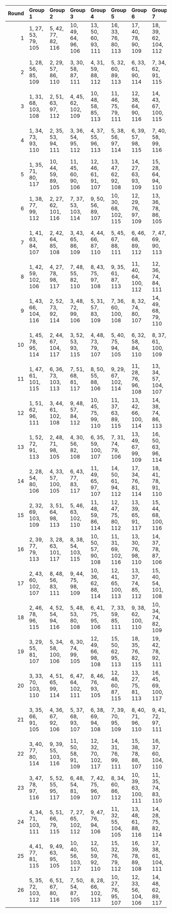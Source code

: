 |   Round | Group 1             | Group 2             | Group 3              | Group 4              | Group 5              | Group 6              | Group 7              | Group 8              | Group 9              | Group 10             | Group 11             | Group 12            | Group 13            | Group 14       | Group 15       | Group 16        | Group 17        | Group 18       | Group 19        | Group 20        | Group 21        | Group 22        | Group 23        | Group 24        | Group 25        | Group 26        |
|--------:|:--------------------|:--------------------|:---------------------|:---------------------|:---------------------|:---------------------|:---------------------|:---------------------|:---------------------|:---------------------|:---------------------|:--------------------|:--------------------|:---------------|:---------------|:----------------|:----------------|:---------------|:----------------|:----------------|:----------------|:----------------|:----------------|:----------------|:----------------|:----------------|
|       1 | 1, 27, 53, 79, 105  | 5, 42, 77, 82, 116  | 10, 49, 64, 96, 106  | 13, 50, 60, 93, 111  | 16, 33, 76, 80, 113  | 17, 40, 78, 90, 109  | 18, 39, 62, 104, 112 | 19, 52, 69, 88, 110  | 22, 44, 71, 99, 107  | 23, 29, 61, 92, 117  | 24, 43, 55, 94, 114  | 25, 36, 70, 85, 115 | 26, 46, 65, 87, 108 | 2, 30, 59, 83  | 3, 32, 56, 100 | 4, 28, 74, 97   | 6, 31, 66, 101  | 7, 38, 63, 98  | 8, 47, 67, 84   | 9, 45, 54, 91   | 11, 41, 57, 103 | 12, 51, 73, 86  | 14, 34, 72, 102 | 15, 37, 58, 81  | 20, 48, 68, 95  | 21, 35, 75, 89  |
|       2 | 1, 28, 56, 85, 109  | 2, 29, 57, 86, 110  | 3, 30, 58, 87, 111   | 4, 31, 59, 88, 112   | 5, 32, 60, 89, 113   | 6, 33, 61, 90, 114   | 7, 34, 62, 91, 115   | 8, 35, 63, 92, 116   | 9, 36, 64, 93, 117   | 18, 45, 73, 81, 105  | 19, 46, 53, 82, 106  | 20, 47, 54, 83, 107 | 21, 27, 55, 84, 108 | 10, 37, 65, 94 | 11, 38, 66, 95 | 12, 39, 67, 96  | 13, 40, 68, 97  | 14, 41, 69, 98 | 15, 42, 70, 99  | 16, 43, 71, 79  | 17, 44, 72, 80  | 22, 48, 74, 100 | 23, 49, 75, 101 | 24, 50, 76, 102 | 25, 51, 77, 103 | 26, 52, 78, 104 |
|       3 | 1, 31, 68, 103, 108 | 2, 51, 63, 97, 112  | 4, 45, 62, 102, 109  | 10, 48, 58, 85, 113  | 11, 46, 75, 79, 111  | 12, 38, 64, 90, 116  | 14, 43, 67, 100, 115 | 15, 39, 74, 87, 114  | 16, 32, 77, 93, 106  | 17, 42, 56, 101, 110 | 21, 49, 54, 86, 117  | 23, 40, 72, 82, 107 | 25, 47, 60, 96, 105 | 3, 50, 71, 83  | 5, 27, 69, 92  | 6, 44, 76, 91   | 7, 30, 78, 80   | 8, 29, 73, 104 | 9, 52, 59, 99   | 13, 41, 70, 94  | 18, 28, 53, 88  | 19, 37, 57, 95  | 20, 35, 65, 81  | 22, 34, 61, 89  | 24, 33, 66, 84  | 26, 36, 55, 98  |
|       4 | 1, 34, 73, 93, 110  | 2, 35, 53, 94, 111  | 3, 36, 54, 95, 112   | 4, 37, 55, 96, 113   | 5, 38, 56, 97, 114   | 6, 39, 57, 98, 115   | 7, 40, 58, 99, 116   | 8, 41, 59, 79, 117   | 17, 29, 68, 88, 105  | 18, 30, 69, 89, 106  | 19, 31, 70, 90, 107  | 20, 32, 71, 91, 108 | 21, 33, 72, 92, 109 | 9, 42, 60, 80  | 10, 43, 61, 81 | 11, 44, 62, 82  | 12, 45, 63, 83  | 13, 46, 64, 84 | 14, 47, 65, 85  | 15, 27, 66, 86  | 16, 28, 67, 87  | 22, 50, 78, 101 | 23, 51, 74, 102 | 24, 52, 75, 103 | 25, 48, 76, 104 | 26, 49, 77, 100 |
|       5 | 1, 35, 71, 80, 117  | 10, 44, 59, 89, 105 | 11, 45, 60, 90, 106  | 12, 46, 61, 91, 107  | 13, 47, 62, 92, 108  | 14, 27, 63, 93, 109  | 15, 28, 64, 94, 110  | 16, 29, 65, 95, 111  | 17, 30, 66, 96, 112  | 18, 31, 67, 97, 113  | 19, 32, 68, 98, 114  | 20, 33, 69, 99, 115 | 21, 34, 70, 79, 116 | 2, 36, 72, 81  | 3, 37, 73, 82  | 4, 38, 53, 83   | 5, 39, 54, 84   | 6, 40, 55, 85  | 7, 41, 56, 86   | 8, 42, 57, 87   | 9, 43, 58, 88   | 22, 51, 75, 104 | 23, 52, 76, 100 | 24, 48, 77, 101 | 25, 49, 78, 102 | 26, 50, 74, 103 |
|       6 | 1, 38, 77, 99, 112  | 2, 27, 62, 101, 116 | 7, 37, 53, 103, 114  | 9, 50, 56, 89, 107   | 10, 30, 68, 102, 115 | 12, 29, 76, 97, 109  | 13, 36, 78, 86, 105  | 14, 35, 58, 104, 108 | 15, 52, 65, 84, 106  | 17, 31, 75, 85, 117  | 23, 46, 57, 88, 113  | 24, 39, 72, 90, 110 | 25, 32, 66, 81, 111 | 3, 34, 59, 94  | 4, 43, 63, 80  | 5, 41, 71, 87   | 6, 49, 60, 92   | 8, 51, 69, 82  | 11, 33, 54, 98  | 16, 48, 64, 91  | 18, 44, 70, 96  | 19, 47, 55, 79  | 20, 28, 73, 100 | 21, 45, 74, 93  | 22, 40, 67, 95  | 26, 42, 61, 83  |
|       7 | 1, 41, 63, 84, 107  | 2, 42, 64, 85, 108  | 3, 43, 65, 86, 109   | 4, 44, 66, 87, 110   | 5, 45, 67, 88, 111   | 6, 46, 68, 89, 112   | 7, 47, 69, 90, 113   | 8, 27, 70, 91, 114   | 9, 28, 71, 92, 115   | 10, 29, 72, 93, 116  | 11, 30, 73, 94, 117  | 20, 39, 61, 82, 105 | 21, 40, 62, 83, 106 | 12, 31, 53, 95 | 13, 32, 54, 96 | 14, 33, 55, 97  | 15, 34, 56, 98  | 16, 35, 57, 99 | 17, 36, 58, 79  | 18, 37, 59, 80  | 19, 38, 60, 81  | 22, 52, 77, 102 | 23, 48, 78, 103 | 24, 49, 74, 104 | 25, 50, 75, 100 | 26, 51, 76, 101 |
|       8 | 1, 42, 59, 102, 106 | 4, 27, 78, 98, 117  | 7, 48, 55, 82, 110   | 8, 43, 75, 97, 108   | 9, 35, 61, 87, 113   | 11, 40, 64, 100, 112 | 12, 36, 74, 84, 111  | 14, 39, 53, 101, 107 | 18, 49, 72, 83, 114  | 19, 28, 65, 103, 105 | 20, 51, 60, 94, 109  | 22, 31, 58, 86, 115 | 26, 33, 73, 95, 116 | 2, 45, 66, 89  | 3, 41, 76, 88  | 5, 47, 70, 104  | 6, 52, 56, 96   | 10, 38, 67, 91 | 13, 29, 77, 90  | 15, 46, 71, 85  | 16, 34, 54, 92  | 17, 32, 62, 99  | 21, 50, 68, 80  | 23, 37, 69, 79  | 24, 30, 63, 81  | 25, 44, 57, 93  |
|       9 | 1, 43, 66, 104, 116 | 2, 52, 73, 92, 114  | 3, 48, 72, 99, 106   | 5, 31, 57, 83, 109   | 7, 36, 60, 100, 108  | 8, 32, 74, 80, 107   | 14, 49, 68, 79, 110  | 16, 51, 56, 90, 105  | 17, 50, 64, 97, 115  | 20, 37, 76, 84, 117  | 21, 44, 78, 94, 113  | 22, 27, 54, 82, 111 | 26, 29, 69, 91, 112 | 4, 39, 75, 93  | 6, 34, 63, 87  | 9, 46, 77, 86   | 10, 35, 70, 101 | 11, 42, 67, 81 | 12, 30, 71, 88  | 13, 28, 58, 95  | 15, 45, 61, 103 | 18, 38, 55, 102 | 19, 41, 62, 85  | 23, 33, 65, 96  | 24, 47, 59, 98  | 25, 40, 53, 89  |
|      10 | 1, 45, 78, 95, 114  | 2, 44, 67, 104, 117 | 3, 52, 53, 93, 115   | 4, 48, 73, 79, 107   | 5, 40, 75, 94, 105   | 6, 32, 58, 84, 110   | 8, 37, 61, 100, 109  | 9, 33, 74, 81, 108   | 15, 49, 69, 80, 111  | 17, 51, 57, 91, 106  | 18, 50, 65, 98, 116  | 22, 28, 55, 83, 112 | 26, 30, 70, 92, 113 | 7, 35, 64, 88  | 10, 47, 77, 87 | 11, 36, 71, 101 | 12, 43, 68, 82  | 13, 31, 72, 89 | 14, 29, 59, 96  | 16, 46, 62, 103 | 19, 39, 56, 102 | 20, 42, 63, 86  | 21, 38, 76, 85  | 23, 34, 66, 97  | 24, 27, 60, 99  | 25, 41, 54, 90  |
|      11 | 1, 47, 61, 101, 115 | 6, 36, 73, 103, 113 | 7, 51, 68, 81, 117   | 8, 50, 55, 88, 106   | 9, 29, 67, 102, 114  | 11, 28, 76, 96, 108  | 13, 34, 57, 104, 107 | 14, 52, 64, 83, 105  | 16, 30, 75, 84, 116  | 21, 37, 77, 98, 111  | 23, 45, 56, 87, 112  | 24, 38, 71, 89, 109 | 25, 31, 65, 80, 110 | 2, 33, 58, 93  | 3, 42, 62, 79  | 4, 40, 70, 86   | 5, 49, 59, 91   | 10, 32, 53, 97 | 12, 35, 78, 85  | 15, 48, 63, 90  | 17, 43, 69, 95  | 18, 46, 54, 99  | 19, 27, 72, 100 | 20, 44, 74, 92  | 22, 39, 66, 94  | 26, 41, 60, 82  |
|      12 | 1, 51, 62, 96, 111  | 3, 44, 61, 102, 108 | 9, 48, 57, 84, 112   | 10, 45, 75, 99, 110  | 11, 37, 63, 89, 115  | 13, 42, 66, 100, 114 | 14, 38, 74, 86, 113  | 15, 31, 77, 92, 105  | 16, 41, 55, 101, 109 | 20, 49, 53, 85, 116  | 21, 30, 67, 103, 107 | 22, 33, 60, 88, 117 | 23, 39, 71, 81, 106 | 2, 50, 70, 82  | 4, 47, 68, 91  | 5, 43, 76, 90   | 6, 29, 78, 79   | 7, 28, 72, 104 | 8, 52, 58, 98   | 12, 40, 69, 93  | 17, 27, 73, 87  | 18, 36, 56, 94  | 19, 34, 64, 80  | 24, 32, 65, 83  | 25, 46, 59, 95  | 26, 35, 54, 97  |
|      13 | 1, 52, 72, 91, 113  | 2, 48, 71, 98, 105  | 4, 30, 56, 82, 108   | 6, 35, 59, 100, 107  | 7, 31, 74, 79, 106   | 13, 49, 67, 99, 109  | 16, 50, 63, 96, 114  | 19, 36, 76, 83, 116  | 20, 43, 78, 93, 112  | 21, 42, 65, 104, 115 | 22, 47, 53, 81, 110  | 24, 46, 58, 97, 117 | 26, 28, 68, 90, 111 | 3, 38, 75, 92  | 5, 33, 62, 86  | 8, 45, 77, 85   | 9, 34, 69, 101  | 10, 41, 66, 80 | 11, 29, 70, 87  | 12, 27, 57, 94  | 14, 44, 60, 103 | 15, 51, 55, 89  | 17, 37, 54, 102 | 18, 40, 61, 84  | 23, 32, 64, 95  | 25, 39, 73, 88  |
|      14 | 2, 28, 54, 80, 106  | 4, 33, 57, 100, 105 | 6, 43, 77, 83, 117   | 11, 49, 65, 97, 107  | 14, 50, 61, 94, 112  | 17, 34, 76, 81, 114  | 18, 41, 78, 91, 110  | 19, 40, 63, 104, 113 | 20, 52, 70, 89, 111  | 22, 45, 72, 79, 108  | 24, 44, 56, 95, 115  | 25, 37, 71, 86, 116 | 26, 47, 66, 88, 109 | 1, 36, 75, 90  | 3, 31, 60, 84  | 5, 29, 74, 98   | 7, 32, 67, 101  | 8, 39, 64, 99  | 9, 27, 68, 85   | 10, 46, 55, 92  | 12, 42, 58, 103 | 13, 51, 53, 87  | 15, 35, 73, 102 | 16, 38, 59, 82  | 21, 48, 69, 96  | 23, 30, 62, 93  |
|      15 | 2, 32, 69, 103, 109 | 3, 51, 64, 98, 113  | 5, 46, 63, 102, 110  | 11, 48, 59, 86, 114  | 12, 47, 75, 80, 112  | 13, 39, 65, 91, 117  | 15, 44, 68, 100, 116 | 16, 40, 74, 88, 115  | 17, 33, 77, 94, 107  | 18, 43, 57, 101, 111 | 23, 41, 73, 83, 108  | 24, 34, 67, 85, 105 | 25, 27, 61, 97, 106 | 1, 49, 55, 87  | 4, 50, 72, 84  | 6, 28, 70, 93   | 7, 45, 76, 92   | 8, 31, 78, 81  | 9, 30, 53, 104  | 10, 52, 60, 79  | 14, 42, 71, 95  | 19, 29, 54, 89  | 20, 38, 58, 96  | 21, 36, 66, 82  | 22, 35, 62, 90  | 26, 37, 56, 99  |
|      16 | 2, 39, 77, 79, 113  | 3, 28, 63, 101, 117 | 8, 38, 54, 103, 115  | 10, 50, 57, 90, 108  | 11, 31, 69, 102, 116 | 13, 30, 76, 98, 110  | 14, 37, 78, 87, 106  | 15, 36, 59, 104, 109 | 16, 52, 66, 85, 107  | 23, 47, 58, 89, 114  | 24, 40, 73, 91, 111  | 25, 33, 67, 82, 112 | 26, 43, 62, 84, 105 | 1, 46, 74, 94  | 4, 35, 60, 95  | 5, 44, 64, 81   | 6, 42, 72, 88   | 7, 49, 61, 93  | 9, 51, 70, 83   | 12, 34, 55, 99  | 17, 48, 65, 92  | 18, 32, 75, 86  | 19, 45, 71, 97  | 20, 27, 56, 80  | 21, 29, 53, 100 | 22, 41, 68, 96  |
|      17 | 2, 43, 60, 102, 107 | 8, 48, 56, 83, 111  | 9, 44, 75, 98, 109   | 10, 36, 62, 88, 114  | 12, 41, 65, 100, 113 | 13, 37, 74, 85, 112  | 15, 40, 54, 101, 108 | 19, 49, 73, 84, 115  | 20, 29, 66, 103, 106 | 21, 51, 61, 95, 110  | 22, 32, 59, 87, 116  | 23, 38, 70, 80, 105 | 26, 34, 53, 96, 117 | 1, 50, 69, 81  | 3, 46, 67, 90  | 4, 42, 76, 89   | 5, 28, 78, 99   | 6, 27, 71, 104 | 7, 52, 57, 97   | 11, 39, 68, 92  | 14, 30, 77, 91  | 16, 47, 72, 86  | 17, 35, 55, 93  | 18, 33, 63, 79  | 24, 31, 64, 82  | 25, 45, 58, 94  |
|      18 | 2, 46, 78, 96, 115  | 4, 52, 54, 94, 116  | 5, 48, 53, 80, 108   | 6, 41, 75, 95, 106   | 7, 33, 59, 85, 111   | 9, 38, 62, 100, 110  | 10, 34, 74, 82, 109  | 12, 37, 72, 101, 105 | 16, 49, 70, 81, 112  | 18, 51, 58, 92, 107  | 19, 50, 66, 99, 117  | 22, 29, 56, 84, 113 | 26, 31, 71, 93, 114 | 1, 39, 76, 86  | 3, 45, 68, 104 | 8, 36, 65, 89   | 11, 27, 77, 88  | 13, 44, 69, 83 | 14, 32, 73, 90  | 15, 30, 60, 97  | 17, 47, 63, 103 | 20, 40, 57, 102 | 21, 43, 64, 87  | 23, 35, 67, 98  | 24, 28, 61, 79  | 25, 42, 55, 91  |
|      19 | 3, 29, 55, 81, 107  | 5, 34, 58, 100, 106 | 6, 30, 74, 99, 105   | 12, 49, 66, 98, 108  | 15, 50, 62, 95, 113  | 18, 35, 76, 82, 115  | 19, 42, 78, 92, 111  | 20, 41, 64, 104, 114 | 21, 52, 71, 90, 112  | 22, 46, 73, 80, 109  | 24, 45, 57, 96, 116  | 25, 38, 72, 87, 117 | 26, 27, 67, 89, 110 | 1, 48, 70, 97  | 2, 37, 75, 91  | 4, 32, 61, 85   | 7, 44, 77, 84   | 8, 33, 68, 101 | 9, 40, 65, 79   | 10, 28, 69, 86  | 11, 47, 56, 93  | 13, 43, 59, 103 | 14, 51, 54, 88  | 16, 36, 53, 102 | 17, 39, 60, 83  | 23, 31, 63, 94  |
|      20 | 3, 33, 70, 103, 110 | 4, 51, 65, 99, 114  | 6, 47, 64, 102, 111  | 8, 46, 76, 93, 105   | 12, 48, 60, 87, 115  | 13, 27, 75, 81, 113  | 16, 45, 69, 100, 117 | 17, 41, 74, 89, 116  | 18, 34, 77, 95, 108  | 19, 44, 58, 101, 112 | 23, 42, 53, 84, 109  | 24, 35, 68, 86, 106 | 25, 28, 62, 98, 107 | 1, 37, 67, 83  | 2, 49, 56, 88  | 5, 50, 73, 85   | 7, 29, 71, 94   | 9, 32, 78, 82  | 10, 31, 54, 104 | 11, 52, 61, 80  | 14, 40, 66, 92  | 15, 43, 72, 96  | 20, 30, 55, 90  | 21, 39, 59, 97  | 22, 36, 63, 91  | 26, 38, 57, 79  |
|      21 | 3, 35, 66, 91, 105  | 4, 36, 67, 92, 106  | 5, 37, 68, 93, 107   | 6, 38, 69, 94, 108   | 7, 39, 70, 95, 109   | 8, 40, 71, 96, 110   | 9, 41, 72, 97, 111   | 10, 42, 73, 98, 112  | 11, 43, 53, 99, 113  | 12, 44, 54, 79, 114  | 13, 45, 55, 80, 115  | 14, 46, 56, 81, 116 | 15, 47, 57, 82, 117 | 1, 33, 64, 89  | 2, 34, 65, 90  | 16, 27, 58, 83  | 17, 28, 59, 84  | 18, 29, 60, 85 | 19, 30, 61, 86  | 20, 31, 62, 87  | 21, 32, 63, 88  | 22, 49, 76, 103 | 23, 50, 77, 104 | 24, 51, 78, 100 | 25, 52, 74, 101 | 26, 48, 75, 102 |
|      22 | 3, 40, 77, 80, 114  | 9, 39, 55, 103, 116 | 11, 50, 58, 91, 109  | 12, 32, 70, 102, 117 | 14, 31, 76, 99, 111  | 15, 38, 78, 88, 107  | 16, 37, 60, 104, 110 | 17, 52, 67, 86, 108  | 22, 42, 69, 97, 105  | 23, 27, 59, 90, 115  | 24, 41, 53, 92, 112  | 25, 34, 68, 83, 113 | 26, 44, 63, 85, 106 | 1, 30, 54, 100 | 2, 47, 74, 95  | 4, 29, 64, 101  | 5, 36, 61, 96   | 6, 45, 65, 82  | 7, 43, 73, 89   | 8, 49, 62, 94   | 10, 51, 71, 84  | 13, 35, 56, 79  | 18, 48, 66, 93  | 19, 33, 75, 87  | 20, 46, 72, 98  | 21, 28, 57, 81  |
|      23 | 3, 47, 78, 97, 116  | 5, 52, 55, 95, 117  | 6, 48, 54, 81, 109   | 7, 42, 75, 96, 107   | 8, 34, 60, 86, 112   | 10, 39, 63, 100, 111 | 11, 35, 74, 83, 110  | 13, 38, 73, 101, 106 | 17, 49, 71, 82, 113  | 19, 51, 59, 93, 108  | 21, 41, 58, 102, 105 | 22, 30, 57, 85, 114 | 26, 32, 72, 94, 115 | 1, 44, 65, 88  | 2, 40, 76, 87  | 4, 46, 69, 104  | 9, 37, 66, 90   | 12, 28, 77, 89 | 14, 45, 70, 84  | 15, 33, 53, 91  | 16, 31, 61, 98  | 18, 27, 64, 103 | 20, 50, 67, 79  | 23, 36, 68, 99  | 24, 29, 62, 80  | 25, 43, 56, 92  |
|      24 | 4, 34, 71, 103, 111 | 5, 51, 66, 79, 115  | 7, 27, 65, 102, 112  | 9, 47, 76, 94, 106   | 11, 32, 55, 104, 105 | 13, 48, 61, 88, 116  | 14, 28, 75, 82, 114  | 18, 42, 74, 90, 117  | 19, 35, 77, 96, 109  | 20, 45, 59, 101, 113 | 23, 43, 54, 85, 110  | 24, 36, 69, 87, 107 | 25, 29, 63, 99, 108 | 1, 40, 60, 98  | 2, 38, 68, 84  | 3, 49, 57, 89   | 6, 50, 53, 86   | 8, 30, 72, 95  | 10, 33, 78, 83  | 12, 52, 62, 81  | 15, 41, 67, 93  | 16, 44, 73, 97  | 17, 46, 70, 100 | 21, 31, 56, 91  | 22, 37, 64, 92  | 26, 39, 58, 80  |
|      25 | 4, 41, 77, 81, 115  | 9, 49, 63, 95, 105  | 10, 40, 56, 103, 117 | 12, 50, 59, 92, 110  | 15, 32, 76, 79, 112  | 16, 39, 78, 89, 108  | 17, 38, 61, 104, 111 | 18, 52, 68, 87, 109  | 22, 43, 70, 98, 106  | 23, 28, 60, 91, 116  | 24, 42, 54, 93, 113  | 25, 35, 69, 84, 114 | 26, 45, 64, 86, 107 | 1, 29, 58, 82  | 2, 31, 55, 100 | 3, 27, 74, 96   | 5, 30, 65, 101  | 6, 37, 62, 97  | 7, 46, 66, 83   | 8, 44, 53, 90   | 11, 51, 72, 85  | 13, 33, 71, 102 | 14, 36, 57, 80  | 19, 48, 67, 94  | 20, 34, 75, 88  | 21, 47, 73, 99  |
|      26 | 5, 35, 72, 103, 112 | 6, 51, 67, 80, 116  | 7, 50, 54, 87, 105   | 8, 28, 66, 102, 113  | 10, 27, 76, 95, 107  | 12, 33, 56, 104, 106 | 14, 48, 62, 89, 117  | 15, 29, 75, 83, 115  | 20, 36, 77, 97, 110  | 21, 46, 60, 101, 114 | 23, 44, 55, 86, 111  | 24, 37, 70, 88, 108 | 25, 30, 64, 79, 109 | 1, 32, 57, 92  | 2, 41, 61, 99  | 3, 39, 69, 85   | 4, 49, 58, 90   | 9, 31, 73, 96  | 11, 34, 78, 84  | 13, 52, 63, 82  | 16, 42, 68, 94  | 17, 45, 53, 98  | 18, 47, 71, 100 | 19, 43, 74, 91  | 22, 38, 65, 93  | 26, 40, 59, 81  |